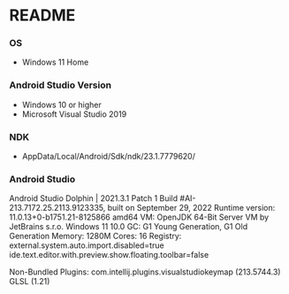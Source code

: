 # README #

### OS ###

* Windows 11 Home

### Android Studio Version ###

* Windows 10 or higher
* Microsoft Visual Studio 2019

### NDK ###

* AppData/Local/Android/Sdk/ndk/23.1.7779620/

### Android Studio ###

Android Studio Dolphin | 2021.3.1 Patch 1
Build #AI-213.7172.25.2113.9123335, built on September 29, 2022
Runtime version: 11.0.13+0-b1751.21-8125866 amd64
VM: OpenJDK 64-Bit Server VM by JetBrains s.r.o.
Windows 11 10.0
GC: G1 Young Generation, G1 Old Generation
Memory: 1280M
Cores: 16
Registry:
    external.system.auto.import.disabled=true
    ide.text.editor.with.preview.show.floating.toolbar=false

Non-Bundled Plugins:
    com.intellij.plugins.visualstudiokeymap (213.5744.3)
    GLSL (1.21)
